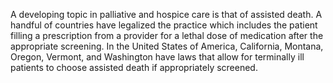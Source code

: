 A developing topic in palliative and hospice care is that of assisted death. A handful of countries have legalized the practice which includes the patient filling a prescription from a provider for a lethal dose of medication after the appropriate screening. In the United States of America, California, Montana, Oregon, Vermont, and Washington have laws that allow for terminally ill patients to choose assisted death if appropriately screened.